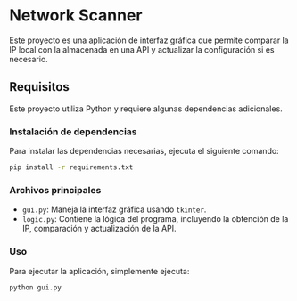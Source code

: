 # Network Scanner

Este proyecto es una aplicación de interfaz gráfica que permite comparar la IP local con la almacenada en una API y actualizar la configuración si es necesario.

## Requisitos
Este proyecto utiliza Python y requiere algunas dependencias adicionales.

### Instalación de dependencias
Para instalar las dependencias necesarias, ejecuta el siguiente comando:

```sh
pip install -r requirements.txt
```

### Archivos principales
- `gui.py`: Maneja la interfaz gráfica usando `tkinter`.
- `logic.py`: Contiene la lógica del programa, incluyendo la obtención de la IP, comparación y actualización de la API.

### Uso
Para ejecutar la aplicación, simplemente ejecuta:

```sh
python gui.py
```
